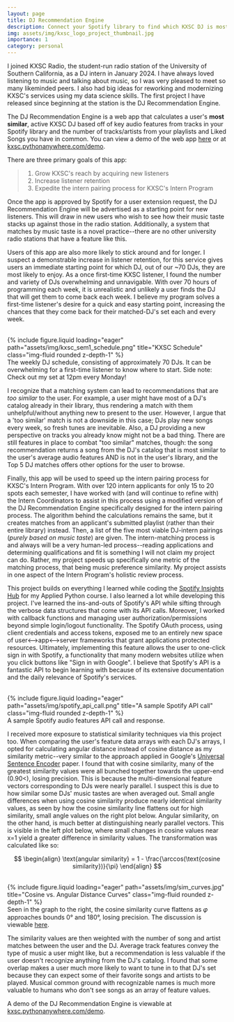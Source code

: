 ```yaml
---
layout: page
title: DJ Recommendation Engine
description: Connect your Spotify library to find which KXSC DJ is most statistically similar to your music taste
img: assets/img/kxsc_logo_project_thumbnail.jpg
importance: 1
category: personal
---
```


I joined KXSC Radio, the student-run radio station of the University of Southern California, as a DJ intern in January 2024. I have always loved listening to music and talking
about music, so I was very pleased to meet so many likeminded peers. I also had big ideas for reworking and modernizing KXSC's services using my data science skills. The first project 
I have released since beginning at the station is the DJ Recommendation Engine.

The DJ Recommendation Engine is a web app that calculates a user's **most similar**, active KXSC DJ based off of key audio features from tracks in your Spotify library and the number
of tracks/artists from your playlists and Liked Songs you have in common. You can view a demo of the web app <a href="https://kxsc.pythonanywhere.com/demo">here</a> or at <a href="https://kxsc.pythonanywhere.com/demo">kxsc.pythonanywhere.com/demo</a>.

There are three primary goals of this app:
>1. Grow KXSC's reach by acquiring new listeners
>2. Increase listener retention
>3. Expedite the intern pairing process for KXSC's Intern Program

Once the app is approved by Spotify for a user extension request, the DJ Recommendation Engine will be advertised as a starting point for new listeners. This will draw in new users
who wish to see how their music taste stacks up against those in the radio station. Additionally, a system that matches by music taste is a novel practice--there are no other university
radio stations that have a feature like this.

Users of this app are also more likely to stick around and for longer. I suspect a demonstrable increase in listener retention, for this service gives users an immediate starting point
for which DJ, out of our ~70 DJs, they are most likely to enjoy. As a once first-time KXSC listener, I found the number and variety of DJs overwhelming and unnavigable. With over
70 hours of programming each week, it is unrealistic and unlikely a user finds the DJ that will get them to come back each week. I believe my program solves a first-time listener's
desire for a quick and easy starting point, increasing the chances that they come back for their matched-DJ's set each and every week.

<br/>
<div class="row">
    <div class="col-sm mt-3 mt-md-0">
        {% include figure.liquid loading="eager" path="assets/img/kxsc_sem1_schedule.png" title="KXSC Schedule" class="img-fluid rounded z-depth-1" %}
    </div>
</div>
<div class="caption">
    The weekly DJ schedule, consisting of approximately 70 DJs. It can be overwhelming for a first-time listener to know where to start. Side note: Check out my set at 12pm every Monday!
</div>

I recognize that a matching system can lead to recommendations that are *too similar* to the user. For example, a user might have most of a DJ's catalog already in their library, thus
rendering a match with them unhelpful/without anything new to present to the user. However, I argue that a 'too similar' match is not a downside in this case; DJs play new songs every
week, so fresh tunes are inevitable. Also, a DJ providing a new perspective on tracks you already know might not be a bad thing. There are still features in place to combat "too similar"
matches, though: the song recommendation returns a song from the DJ's catalog that is most similar to the user's average audio features AND is not in the user's library, and the Top 5 DJ
matches offers other options for the user to browse.

Finally, this app will be used to speed up the intern pairing process for KXSC's Intern Program. With over 120 intern applicants for only 15 to 20 spots each semester, I have worked with (and 
will continue to refine with) the Intern Coordinators to assist in this process using a modified version of the DJ Recommendation Engine specifically designed for the intern pairing process.
The algorithm behind the calculations remains the same, but it creates matches from an applicant's submitted playlist (rather than their entire library) instead. Then, a list of the five most
viable DJ-intern pairings (*purely based on music taste*) are given. The intern-matching process is and always will be a very human-led process--reading applications and determining qualifications
and fit is something I will not claim my project can do. Rather, my project speeds up specifically one metric of the matching process, that being music preference similarity. My project
assists in one aspect of the Intern Program's holistic review process.

This project builds on everything I learned while coding the [Spotify Insights Hub](https://lee-64.github.io/projects/1_project/) for my Applied Python course. I also learned a lot while 
developing this project. I've learned the ins-and-outs of Spotify's API while sifting through the verbose data structures that come with its API calls. Moreover, I worked with callback
functions and managing user authorization/permissions beyond simple login/logout functionality. The Spotify OAuth process, using client credentials and access tokens, exposed me to an
entirely new space of user<-->app<-->server frameworks that grant applications protected resources. Ultimately, implementing this feature allows the user to one-click sign in with Spotify, a 
functionality that many modern websites utilize when you click buttons like "Sign in with Google". I believe that Spotify's API is a fantastic API to begin learning with because of its 
extensive documentation and the daily relevance of Spotify's services.

<br/>
<div class="row">
    <div class="col-sm mt-3 mt-md-0">
        {% include figure.liquid loading="eager" path="assets/img/spotify_api_call.png" title="A sample Spotify API call" class="img-fluid rounded z-depth-1" %}
    </div>
</div>
<div class="caption">
    A sample Spotify audio features API call and response.
</div>

I received more exposure to statistical similarity techniques via this project too. When comparing the user's feature data arrays with each DJ's arrays, I opted for calculating angular distance
instead of cosine distance as my similarity metric--very similar to the approach applied in Google's <a href="https://arxiv.org/abs/1803.11175">Universal Sentence Encoder</a> paper. I found that with cosine similarity, 
many of the greatest similarity values were all bunched together towards the upper-end (0.90<), losing precision. This is because the multi-dimensional feature vectors corresponding to DJs were nearly parallel. 
I suspect this is due to how similar some DJs' music tastes are when averaged out. Small angle differences when using cosine similarity produce nearly identical similarity values, as seen by how the cosine similarity 
line flattens out for high similarity, small angle values on the right plot below. Angular similarity, on the other hand, is much better at distinguishing nearly parallel vectors. This is visible in the left plot below, 
where small changes in cosine values near x=1 yield a greater difference in similarity values. The transformation was calculated like so:

$$ 
\begin{align}
\text{angular similarity} = 1 - \frac{\arccos(\text{cosine similarity})}{\pi} 
\end{align}
$$

<br>

<div class="row">
    <div class="col-sm mt-3 mt-md-0">
        {% include figure.liquid loading="eager" path="assets/img/sim_curves.jpg" title="Cosine vs. Angular Distance Curves" class="img-fluid rounded z-depth-1" %}
    </div>
</div>
<div class="caption">
    Seen in the graph to the right, the cosine similarity curve flattens as 𝜑 approaches bounds 0° and 180°, losing precision. The discussion is viewable <a href="https://math.stackexchange.com/questions/2874940/cosine-similarity-vs-angular-distance">here</a>.
</div>

The similarity values are then weighted with the number of song and artist matches between the user and the DJ. Average track features convey the type of music a user might like, but a recommendation is less valuable 
if the user doesn't recognize anything from the DJ's catalog. I found that some overlap makes a user much more likely to want to tune in to that DJ's set because they can expect some of their favorite songs and artists 
to be played. Musical common ground with recognizable names is much more valuable to humans who don't see songs as an array of feature values.

A demo of the DJ Recommendation Engine is viewable at <a href="https://kxsc.pythonanywhere.com/demo">kxsc.pythonanywhere.com/demo</a>.
